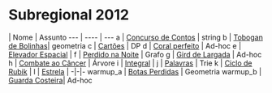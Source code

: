 Subregional 2012
================

   | Nome | Assunto
    --- | ---- | ---
a | [Concurso de Contos](https://www.urionlinejudge.com.br/judge/pt/problems/view/1222) | string
b | [Tobogan de Bolinhas](https://www.urionlinejudge.com.br/judge/pt/problems/view/1223)| geometria
c | [Cartões](https://www.urionlinejudge.com.br/judge/pt/problems/view/1224)            | DP
d | [Coral perfeito](https://www.urionlinejudge.com.br/judge/pt/problems/view/1225)     | Ad-hoc
e | [Elevador Espacial](https://www.urionlinejudge.com.br/judge/pt/problems/view/1226)  |
f | [Perdido na Noite](https://www.urionlinejudge.com.br/judge/pt/problems/view/1227)   | Grafo
g | [Gird de Largada](https://www.urionlinejudge.com.br/judge/pt/problems/view/1228)    | Ad-hoc
h | [Combate ao Câncer](https://www.urionlinejudge.com.br/judge/pt/problems/view/1229)  | Árvore
i | [Integral](https://www.urionlinejudge.com.br/judge/pt/problems/view/1230)           |
j | [Palavras](https://www.urionlinejudge.com.br/judge/pt/problems/view/1231)           | Trie
k | [Ciclo de Rubik](https://www.urionlinejudge.com.br/judge/pt/problems/view/1232)     |
l | [Estrela](https://www.urionlinejudge.com.br/judge/pt/problems/view/1233)            |
-|-|-
warmup_a | [Botas Perdidas](https://www.urionlinejudge.com.br/judge/pt/problems/view/1245) | Geometria
warmup_b | [Guarda Costeira](https://www.urionlinejudge.com.br/judge/pt/problems/view/1247)| Ad-hoc
